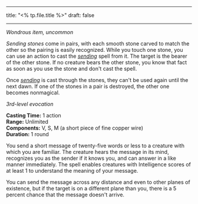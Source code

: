 
---
title: "<% tp.file.title %>"
draft: false

---

*Wondrous item, uncommon*

_Sending stones_ come in pairs, with each smooth stone carved to match the other so the pairing is easily recognized. While you touch one stone, you can use an action to cast the _[sending](http://dnd5e.wikidot.com/spell:sending)_ spell from it. The target is the bearer of the other stone. If no creature bears the other stone, you know that fact as soon as you use the stone and don't cast the spell.

Once _[sending](http://dnd5e.wikidot.com/spell:sending)_ is cast through the stones, they can't be used again until the next dawn. If one of the stones in a pair is destroyed, the other one becomes nonmagical.


_3rd-level evocation_

**Casting Time:** 1 action  
**Range:** Unlimited  
**Components:** V, S, M (a short piece of fine copper wire)  
**Duration:** 1 round

You send a short message of twenty-five words or less to a creature with which you are familiar. The creature hears the message in its mind, recognizes you as the sender if it knows you, and can answer in a like manner immediately. The spell enables creatures with Intelligence scores of at least 1 to understand the meaning of your message.

You can send the message across any distance and even to other planes of existence, but if the target is on a different plane than you, there is a 5 percent chance that the message doesn't arrive.